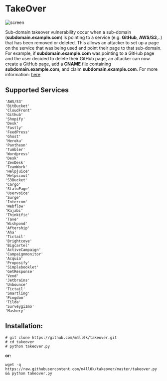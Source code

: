# TakeOver

![screen](https://raw.githubusercontent.com/m4ll0k/takeover/master/screen.png)

Sub-domain takeover vulnerability occur when a sub-domain (__subdomain.example.com__) is pointing to a service (e.g: __GitHub__, __AWS/S3__,..) that has been removed or deleted. This allows an attacker to set up a page on the service that was being used and point their page to that sub-domain. For example, if __subdomain.example.com__ was pointing to a GitHub page and the user decided to delete their GitHub page, an attacker can now create a GitHub page, add a __CNAME__ file containing __subdomain.example.com__, and claim __subdomain.example.com__. For more information: [here](https://labs.detectify.com/2014/10/21/hostile-subdomain-takeover-using-herokugithubdesk-more/)

## Supported Services
```
'AWS/S3'         		
'BitBucket'      		
'CloudFront'     		
'Github'         		
'Shopify'        		
'Desk'           		
'Fastly'         		
'FeedPress'      		
'Ghost'          		
'Heroku'         		
'Pantheon'       		
'Tumbler'        		
'Wordpress'      		
'Desk'           		
'ZenDesk'        		
'TeamWork'       		
'Helpjuice'      		
'Helpscout'      		
'S3Bucket'       		
'Cargo'          		
'StatuPage'      		
'Uservoice'      		
'Surge'          		
'Intercom'       		
'Webflow'        		
'Kajabi'         		
'Thinkific'      		
'Tave'           		
'Wishpond'       		
'Aftership'      		
'Aha'            		
'Tictail'        		
'Brightcove'     		
'Bigcartel'      		
'ActiveCampaign' 		
'Campaignmonitor'		
'Acquia'         		
'Proposify'      		
'Simplebooklet'  		
'GetResponse'    		
'Vend'           		
'Jetbrains'      		
'Unbounce'       		
'Tictail'        		
'Smartling'      		
'Pingdom'        		
'Tilda'          		
'Surveygizmo'    		
'Mashery'        	
```
## Installation:

```
# git clone https://github.com/m4ll0k/takeover.git
# cd takeover
# python takeover.py
```
__or:__

```
wget -q https://raw.githubusercontent.com/m4ll0k/takeover/master/takeover.py && python takeover.py
```
